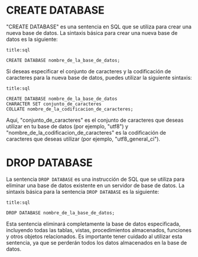 # CREATE DATABASE 

"CREATE DATABASE" es una sentencia en SQL que se utiliza para crear una nueva base de datos. La sintaxis básica para crear una nueva base de datos es la siguiente:

```ad-info
title:sql
```
```
CREATE DATABASE nombre_de_la_base_de_datos;
```

Si deseas especificar el conjunto de caracteres y la codificación de caracteres para la nueva base de datos, puedes utilizar la siguiente sintaxis:

```ad-info
title:sql

```
```
CREATE DATABASE nombre_de_la_base_de_datos
CHARACTER SET conjunto_de_caracteres
COLLATE nombre_de_la_codificacion_de_caracteres;
```

Aquí, "conjunto_de_caracteres" es el conjunto de caracteres que deseas utilizar en tu base de datos (por ejemplo, "utf8") y "nombre_de_la_codificacion_de_caracteres" es la codificación de caracteres que deseas utilizar (por ejemplo, "utf8_general_ci").

# DROP DATABASE

La sentencia `DROP DATABASE` es una instrucción de SQL que se utiliza para eliminar una base de datos existente en un servidor de base de datos. La sintaxis básica para la sentencia `DROP DATABASE` es la siguiente:

```ad-info
title:sql
```
```
DROP DATABASE nombre_de_la_base_de_datos;
```

Esta sentencia eliminará completamente la base de datos especificada, incluyendo todas las tablas, vistas, procedimientos almacenados, funciones y otros objetos relacionados. Es importante tener cuidado al utilizar esta sentencia, ya que se perderán todos los datos almacenados en la base de datos.

